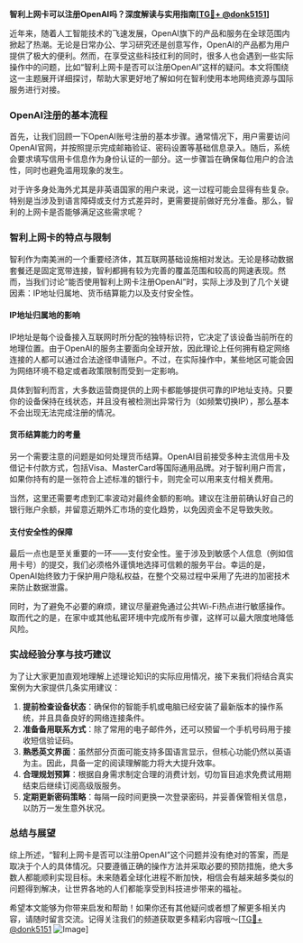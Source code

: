 **智利上网卡可以注册OpenAI吗？深度解读与实用指南[[TG💪+ @donk5151](https://t.me/s/donk5151)]**

近年来，随着人工智能技术的飞速发展，OpenAI旗下的产品和服务在全球范围内掀起了热潮。无论是日常办公、学习研究还是创意写作，OpenAI的产品都为用户提供了极大的便利。然而，在享受这些科技红利的同时，很多人也会遇到一些实际操作中的问题，比如“智利上网卡是否可以注册OpenAI”这样的疑问。本文将围绕这一主题展开详细探讨，帮助大家更好地了解如何在智利使用本地网络资源与国际服务进行对接。

### OpenAI注册的基本流程

首先，让我们回顾一下OpenAI账号注册的基本步骤。通常情况下，用户需要访问OpenAI官网，并按照提示完成邮箱验证、密码设置等基础信息录入。随后，系统会要求填写信用卡信息作为身份认证的一部分。这一步骤旨在确保每位用户的合法性，同时也避免滥用现象的发生。

对于许多身处海外尤其是非英语国家的用户来说，这一过程可能会显得有些复杂。特别是当涉及到语言障碍或支付方式差异时，更需要提前做好充分准备。那么，智利的上网卡是否能够满足这些需求呢？

### 智利上网卡的特点与限制

智利作为南美洲的一个重要经济体，其互联网基础设施相对发达。无论是移动数据套餐还是固定宽带连接，智利都拥有较为完善的覆盖范围和较高的网速表现。然而，当我们讨论“能否使用智利上网卡注册OpenAI”时，实际上涉及到了几个关键因素：IP地址归属地、货币结算能力以及支付安全性。

#### IP地址归属地的影响

IP地址是每个设备接入互联网时所分配的独特标识符，它决定了该设备当前所在的地理位置。由于OpenAI的服务主要面向全球开放，因此理论上任何拥有稳定网络连接的人都可以通过合法途径申请账户。不过，在实际操作中，某些地区可能会因为网络环境不稳定或者政策限制而受到一定影响。

具体到智利而言，大多数运营商提供的上网卡都能够提供可靠的IP地址支持。只要你的设备保持在线状态，并且没有被检测出异常行为（如频繁切换IP），那么基本不会出现无法完成注册的情况。

#### 货币结算能力的考量

另一个需要注意的问题是如何处理货币结算。OpenAI目前接受多种主流信用卡及借记卡付款方式，包括Visa、MasterCard等国际通用品牌。对于智利用户而言，如果你持有的是一张符合上述标准的银行卡，则完全可以用来支付相关费用。

当然，这里还需要考虑到汇率波动对最终金额的影响。建议在注册前确认好自己的银行账户余额，并留意近期外汇市场的变化趋势，以免因资金不足导致失败。

#### 支付安全性的保障

最后一点也是至关重要的一环——支付安全性。鉴于涉及到敏感个人信息（例如信用卡号）的提交，我们必须格外谨慎地选择可信赖的服务平台。幸运的是，OpenAI始终致力于保护用户隐私权益，在整个交易过程中采用了先进的加密技术来防止数据泄露。

同时，为了避免不必要的麻烦，建议尽量避免通过公共Wi-Fi热点进行敏感操作。取而代之的是，在家中或其他私密环境中完成所有步骤，这样可以最大限度地降低风险。

### 实战经验分享与技巧建议

为了让大家更加直观地理解上述理论知识的实际应用情况，接下来我们将结合真实案例为大家提供几条实用建议：

1. **提前检查设备状态**：确保你的智能手机或电脑已经安装了最新版本的操作系统，并且具备良好的网络连接条件。
2. **准备备用联系方式**：除了常用的电子邮件外，还可以预留一个手机号码用于接收短信验证码。
3. **熟悉英文界面**：虽然部分页面可能支持多国语言显示，但核心功能仍然以英语为主。因此，具备一定的阅读理解能力将大大提升效率。
4. **合理规划预算**：根据自身需求制定合理的消费计划，切勿盲目追求免费试用期结束后继续订阅高级版服务。
5. **定期更新密码策略**：每隔一段时间更换一次登录密码，并妥善保管相关信息，以防万一发生意外状况。

### 总结与展望

综上所述，“智利上网卡是否可以注册OpenAI”这个问题并没有绝对的答案，而是取决于个人的具体情况。只要遵循正确的操作方法并采取必要的预防措施，绝大多数人都能顺利实现目标。未来随着全球化进程不断加快，相信会有越来越多类似的问题得到解决，让世界各地的人们都能享受到科技进步带来的福祉。

希望本文能够为你带来启发和帮助！如果你还有其他疑问或者想了解更多相关内容，请随时留言交流。记得关注我们的频道获取更多精彩内容哦～[[TG💪+ @donk5151](https://t.me/s/donk5151) ![Image](https://i.postimg.cc/rwNCRYN7/Snipaste-2025-04-30-17-27-05.png)]